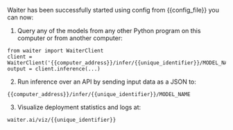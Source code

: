 Waiter has been successfully started using config from {{config_file}} you can now:            
1. Query any of the models from any other Python program on this computer or from another computer:
```
from waiter import WaiterClient
client = WaiterClient('{{computer_address}}/infer/{{unique_identifier}}/MODEL_NAME')
output = client.inference(...)
```
2. Run inference over an API by sending input data as a JSON to:
```
{{computer_address}}/infer/{{unique_identifier}}/MODEL_NAME
```
<!-- 3. Sync this model to another computer by running the following on the other computer:
```
from waiter import WaiterClient
client = WaiterClient('{{unique_identifier}}')
client.sync({{computer_address}}/waiter/sync/)
``` -->

3. Visualize deployment statistics and logs at:
```
waiter.ai/viz/{{unique_identifier}}
```